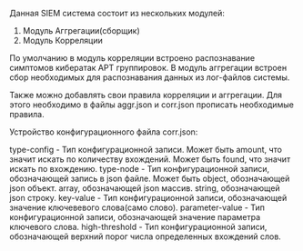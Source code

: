 Данная SIEM система состоит из нескольких модулей:
1) Модуль Аггрегации(сборщик)
2) Модуль Корреляции



По умолчанию в модуль корреляции встроено распознавание симптомов кибератак APT группировок. 
В модуль аггрегации встроен сбор необходимых для распознавания данных из лог-файлов системы.

Также можно добавлять свои правила корреляции и аггрегации.
Для этого необходимо в файлы aggr.json и corr.json прописать необходимые правила.

Устройство конфигурационного файла corr.json:



type-config - Тип конфигурационной записи. Может быть amount, что значит искать по количеству
	вхождений. Может быть found, что значит искать по вхождению.
type-node - Тип конфигурационной записи, обозначающей запись в json файле. Может быть
	object, обозначающей json объект. array, обозначающей json массив. string, обозначающей
	json строку.
key-value - Тип конфигурационной записи, обозначающей значение ключевевого слова(само слово).
parameter-value - Тип конфигурационной записи, обозначающей значение параметра ключевого слова.
high-threshold - Тип конфигурационной записи, обозначающей верхний порог числа определенных
	вхождений слов.
